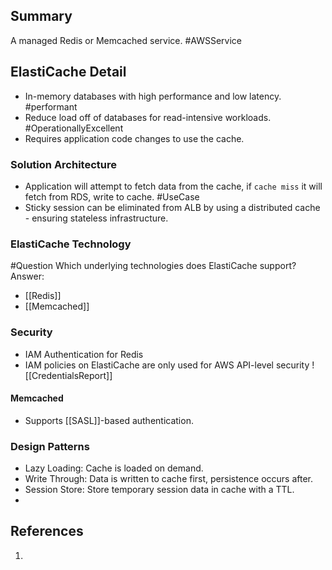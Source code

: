 ## Summary
A managed Redis or Memcached service. #AWSService 

## ElastiCache Detail
- In-memory databases with high performance and low latency. #performant 
- Reduce load off of databases for read-intensive workloads. #OperationallyExcellent 
- Requires application code changes to use the cache.
### Solution Architecture
- Application will attempt to fetch data from the cache, if `cache miss` it will fetch from RDS, write to cache. #UseCase 
- Sticky session can be eliminated from ALB by using a distributed cache - ensuring stateless infrastructure.
### ElastiCache Technology

#Question Which underlying technologies does ElastiCache support?
Answer:
- [[Redis]]
- [[Memcached]]
 
### Security
- IAM Authentication for Redis
- IAM policies on ElastiCache are only used for AWS API-level security
![[CredentialsReport]]
#### Memcached
- Supports [[SASL]]-based authentication.
### Design Patterns
- Lazy Loading: Cache is loaded on demand.
- Write Through: Data is written to cache first, persistence occurs after.
- Session Store: Store temporary session data in cache with a TTL.
- 
## References

1.